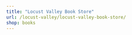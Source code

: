 ```yaml
---
title: "Locust Valley Book Store"
url: /locust-valley/locust-valley-book-store/
shop: books
---
```

